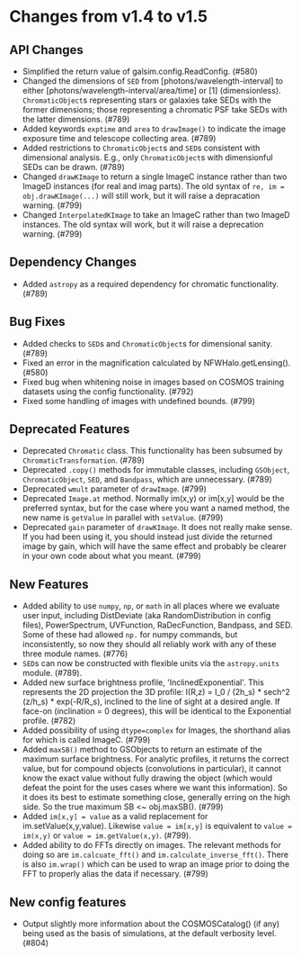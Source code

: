 Changes from v1.4 to v1.5
=========================

API Changes
-----------

- Simplified the return value of galsim.config.ReadConfig. (#580)
- Changed the dimensions of `SED` from [photons/wavelength-interval] to either
  [photons/wavelength-interval/area/time] or [1] (dimensionless).
  `ChromaticObject`s representing stars or galaxies take SEDs with the former
  dimensions; those representing a chromatic PSF take SEDs with the latter
  dimensions. (#789)
- Added keywords `exptime` and `area` to `drawImage()` to indicate the image
  exposure time and telescope collecting area. (#789)
- Added restrictions to `ChromaticObject`s and `SED`s consistent with
  dimensional analysis.  E.g., only `ChromaticObject`s with dimensionful SEDs
  can be drawn. (#789)
- Changed `drawKImage` to return a single ImageC instance rather than two
  ImageD instances (for real and imag parts).  The old syntax of
  `re, im = obj.drawKImage(...)` will still work, but it will raise a
  depracation warning. (#799)
- Changed `InterpolatedKImage` to take an ImageC rather than two ImageD
  instances. The old syntax will work, but it will raise a deprecation
  warning. (#799)


Dependency Changes
------------------
- Added `astropy` as a required dependency for chromatic functionality. (#789)


Bug Fixes
---------

- Added checks to `SED`s and `ChromaticObject`s for dimensional sanity. (#789)
- Fixed an error in the magnification calculated by NFWHalo.getLensing(). (#580)
- Fixed bug when whitening noise in images based on COSMOS training datasets
  using the config functionality. (#792)
- Fixed some handling of images with undefined bounds. (#799)


Deprecated Features
-------------------

- Deprecated `Chromatic` class.  This functionality has been subsumed by
  `ChromaticTransformation`.  (#789)
- Deprecated `.copy()` methods for immutable classes, including `GSObject`,
  `ChromaticObject`, `SED`, and `Bandpass`, which are unnecessary. (#789)
- Deprecated `wmult` parameter of `drawImage`. (#799)
- Deprecated `Image.at` method. Normally im(x,y) or im[x,y] would be the
  preferred syntax, but for the case where you want a named method, the
  new name is `getValue` in parallel with `setValue`. (#799)
- Deprecated `gain` parameter of `drawKImage`.  It does not really make
  sense.  If you had been using it, you should instead just divide the
  returned image by gain, which will have the same effect and probably
  be clearer in your own code about what you meant. (#799)


New Features
------------

- Added ability to use `numpy`, `np`, or `math` in all places where we evaluate
  user input, including DistDeviate (aka RandomDistribution in config files),
  PowerSpectrum, UVFunction, RaDecFunction, Bandpass, and SED.  Some of these
  had allowed `np.` for numpy commands, but inconsistently, so now they should
  all reliably work with any of these three module names. (#776)
- `SED`s can now be constructed with flexible units via the `astropy.units`
  module. (#789).
- Added new surface brightness profile, 'InclinedExponential'. This represents
  the 2D projection the 3D profile:
      I(R,z) = I_0 / (2h_s) * sech^2 (z/h_s) * exp(-R/R_s),
  inclined to the line of sight at a desired angle. If face-on (inclination =
  0 degrees), this will be identical to the Exponential profile.  (#782)
- Added possibility of using `dtype=complex` for Images, the shorthand alias
  for which is called ImageC. (#799)
- Added `maxSB()` method to GSObjects to return an estimate of the maximum
  surface brightness.  For analytic profiles, it returns the correct value,
  but for compound objects (convolutions in particular), it cannot know the
  exact value without fully drawing the object (which would defeat the point
  for the uses cases where we want this information).  So it does its best to
  estimate something close, generally erring on the high side.  So the true
  maximum SB <~ obj.maxSB(). (#799)
- Added `im[x,y] = value` as a valid replacement for im.setValue(x,y,value).
  Likewise `value = im[x,y]` is equivalent to `value = im(x,y)` or `value =
  im.getValue(x,y)`. (#799).
- Added ability to do FFTs directly on images.  The relevant methods for
  doing so are `im.calcuate_fft()` and `im.calculate_inverse_fft()`.  There
  is also `im.wrap()` which can be used to wrap an image prior to doing the
  FFT to properly alias the data if necessary. (#799)




New config features
-------------------

- Output slightly more information about the COSMOSCatalog() (if any) being used
  as the basis of simulations, at the default verbosity level. (#804)
